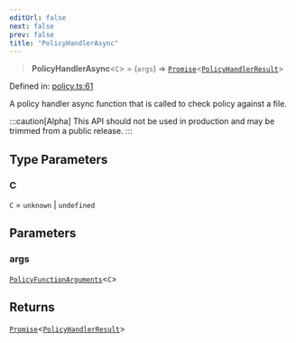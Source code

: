 ```yaml
---
editUrl: false
next: false
prev: false
title: "PolicyHandlerAsync"
---
```


> **PolicyHandlerAsync**\<`C`\> = (`args`) => [`Promise`](https://developer.mozilla.org/docs/Web/JavaScript/Reference/Global_Objects/Promise)\<[`PolicyHandlerResult`](/api/type-aliases/policyhandlerresult/)\>

Defined in: [policy.ts:61](https://github.com/tylerbutler/tools-monorepo/blob/main/packages/repopo/src/policy.ts#L61)

A policy handler async function that is called to check policy against a file.

:::caution[Alpha]
This API should not be used in production and may be trimmed from a public release.
:::

## Type Parameters

### C

`C` = `unknown` \| `undefined`

## Parameters

### args

[`PolicyFunctionArguments`](/api/interfaces/policyfunctionarguments/)\<`C`\>

## Returns

[`Promise`](https://developer.mozilla.org/docs/Web/JavaScript/Reference/Global_Objects/Promise)\<[`PolicyHandlerResult`](/api/type-aliases/policyhandlerresult/)\>
